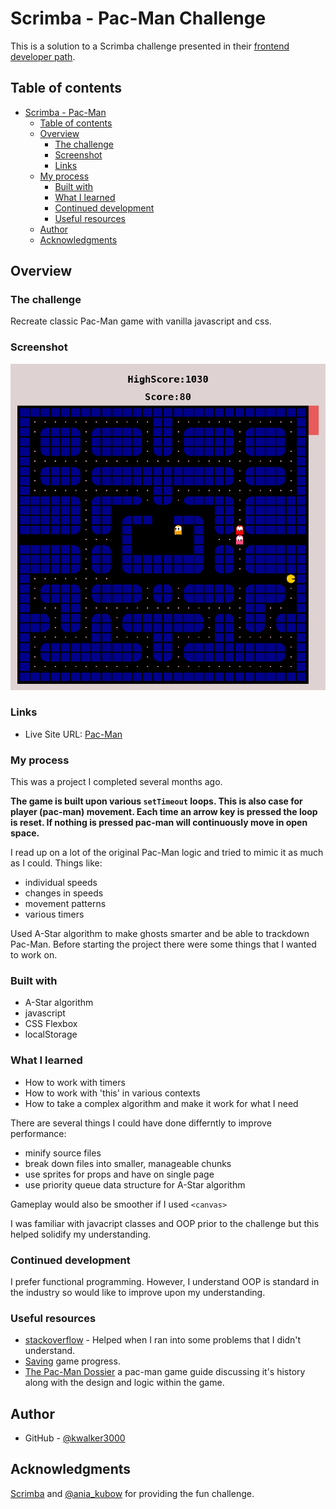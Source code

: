 # Scrimba - Pac-Man Challenge

This is a solution to a Scrimba challenge presented in their [frontend developer path](https://scrimba.com/learn/frontend). 

## Table of contents

- [Scrimba - Pac-Man](#scrimba--Pac--Man-challenge)
  - [Table of contents](#table-of-contents)
  - [Overview](#overview)
    - [The challenge](#the-challenge)
    - [Screenshot](#screenshot)
    - [Links](#links)
  - [My process](#my-process)
    - [Built with](#built-with)
    - [What I learned](#what-i-learned)
    - [Continued development](#continued-development)
    - [Useful resources](#useful-resources)
  - [Author](#author)
  - [Acknowledgments](#acknowledgments)

## Overview

### The challenge

Recreate classic Pac-Man game with vanilla javascript and css.

### Screenshot

<img alt="screenshot of game" src="./screenshot.png" width=600>

### Links

- Live Site URL: [Pac-Man](https://audiophile-tan.vercel.app/)

### My process

This was a project I completed several months ago.

**The game is built upon various `setTimeout` loops. This is also case for player (pac-man) movement. Each time an arrow key is pressed the loop is reset. If nothing is pressed pac-man will continuously move in open space.**

I read up on a lot of the original Pac-Man logic and tried to mimic it as much as I could. Things like:
 - individual speeds
 - changes in speeds
 - movement patterns
 - various timers
 
Used A-Star algorithm to make ghosts smarter and be able to trackdown Pac-Man.
Before starting the project there were some things that I wanted to work on.

### Built with

- A-Star algorithm
- javascript
- CSS Flexbox
- localStorage

### What I learned

- How to work with timers
- How to work with 'this' in various contexts
- How to take a complex algorithm and make it work for what I need

There are several things I could have done differntly to improve performance:
  - minify source files
  - break down files into smaller, manageable chunks
  - use sprites for props and have on single page
  - use priority queue data structure for A-Star algorithm
  
Gameplay would also be smoother if I used `<canvas>`

I was familiar with javacript classes and OOP prior to the challenge but this helped solidify my understanding.

### Continued development

I prefer functional programming. However, I understand OOP is standard in the industry so would like to improve upon my understanding.

### Useful resources

- [stackoverflow](https://stackoverflow.com/) - Helped when I ran into some problems that I didn't understand.
- [Saving](https://www.dynetisgames.com/2018/10/28/how-save-load-player-progress-localstorage/) game progress.
- [The Pac-Man Dossier](https://www.gamedeveloper.com/design/the-pac-man-dossier) a pac-man game guide discussing it's history along with the design and logic within the game.

## Author

- GitHub - [@kwalker3000](https://github.com/kwalker3000)

## Acknowledgments

[Scrimba](https://scrimba.com/) and [@ania_kubow](https://twitter.com/ania_kubow) for providing the fun challenge.
